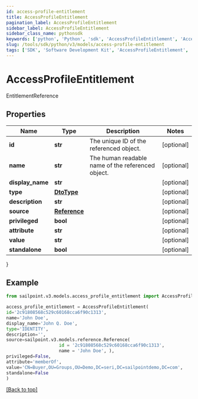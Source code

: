 ```yaml
---
id: access-profile-entitlement
title: AccessProfileEntitlement
pagination_label: AccessProfileEntitlement
sidebar_label: AccessProfileEntitlement
sidebar_class_name: pythonsdk
keywords: ['python', 'Python', 'sdk', 'AccessProfileEntitlement', 'AccessProfileEntitlement'] 
slug: /tools/sdk/python/v3/models/access-profile-entitlement
tags: ['SDK', 'Software Development Kit', 'AccessProfileEntitlement', 'AccessProfileEntitlement']
---
```


# AccessProfileEntitlement

EntitlementReference

## Properties

Name | Type | Description | Notes
------------ | ------------- | ------------- | -------------
**id** | **str** | The unique ID of the referenced object. | [optional] 
**name** | **str** | The human readable name of the referenced object. | [optional] 
**display_name** | **str** |  | [optional] 
**type** | [**DtoType**](dto-type) |  | [optional] 
**description** | **str** |  | [optional] 
**source** | [**Reference**](reference) |  | [optional] 
**privileged** | **bool** |  | [optional] 
**attribute** | **str** |  | [optional] 
**value** | **str** |  | [optional] 
**standalone** | **bool** |  | [optional] 
}

## Example

```python
from sailpoint.v3.models.access_profile_entitlement import AccessProfileEntitlement

access_profile_entitlement = AccessProfileEntitlement(
id='2c91808568c529c60168cca6f90c1313',
name='John Doe',
display_name='John Q. Doe',
type='IDENTITY',
description='',
source=sailpoint.v3.models.reference.Reference(
                    id = '2c91808568c529c60168cca6f90c1313', 
                    name = 'John Doe', ),
privileged=False,
attribute='memberOf',
value='CN=Buyer,OU=Groups,OU=Demo,DC=seri,DC=sailpointdemo,DC=com',
standalone=False
)

```
[[Back to top]](#) 

